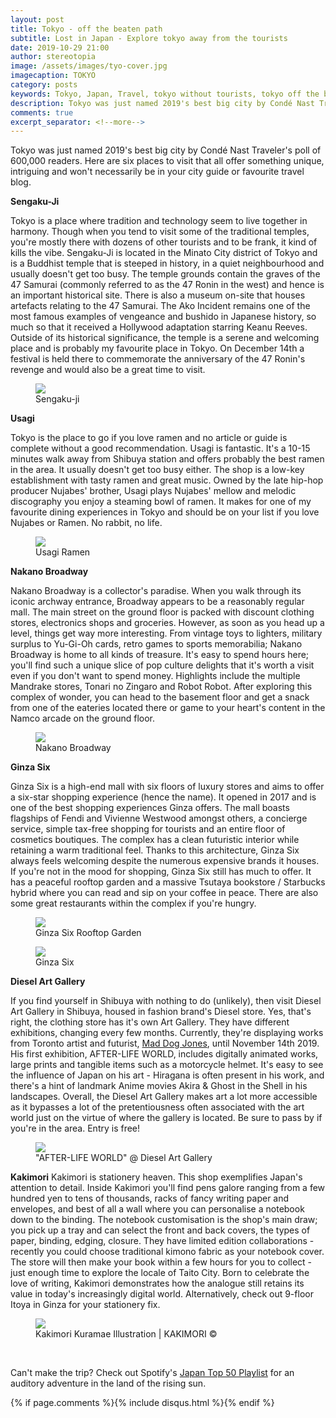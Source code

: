 ```yaml
---
layout: post
title: Tokyo - off the beaten path
subtitle: Lost in Japan - Explore tokyo away from the tourists
date: 2019-10-29 21:00
author: stereotopia
image: /assets/images/tyo-cover.jpg
imagecaption: TOKYO
category: posts
keywords: Tokyo, Japan, Travel, tokyo without tourists, tokyo off the beaten path, tokyo away from tourists, kakimori, sengaku-ji, temple, ginza six, ginza, usagi, nakano, shibuya, nakano broadway, mad dog jones, after-life world, diesel art gallery
description: Tokyo was just named 2019's best big city by Condé Nast Traveler's poll of 600,000 readers. Here are six places to visit that all offer something unique, intriguing and won't necessarily be in your city guide or favourite travel blog.
comments: true
excerpt_separator: <!--more-->
---
```


Tokyo was just named 2019's best big city by Condé Nast Traveler's poll of 600,000 readers. Here are six places to visit that all offer something unique, intriguing and won't necessarily be in your city guide or favourite travel blog. <!--more-->

**Sengaku-Ji**

Tokyo is a place where tradition and technology seem to live together in harmony. Though when you tend to visit some of the traditional temples, you're mostly there with dozens of other tourists and to be frank, it kind of kills the vibe. Sengaku-Ji is located in the Minato City district of Tokyo and is a Buddhist temple that is steeped in history, in a quiet neighbourhood and usually doesn't get too busy. The temple grounds contain the graves of the 47 Samurai (commonly referred to as the 47 Ronin in the west) and hence is an important historical site. There is also a museum on-site that houses artefacts relating to the 47 Samurai. The Ako Incident remains one of the most famous examples of vengeance and bushido in Japanese history, so much so that it received a Hollywood adaptation starring Keanu Reeves. Outside of its historical significance, the temple is a serene and welcoming place and is probably my favourite place in Tokyo. On December 14th a festival is held there to commemorate the anniversary of the 47 Ronin's revenge and would also be a great time to visit.
<figure class="figure">
<img src="/assets/images/sengakuji.jpg" class="img-fluid fit-image rounded" id="blogimg2"/>
<figcaption class="figure-caption text-right">Sengaku-ji</figcaption>
</figure>

**Usagi**

Tokyo is the place to go if you love ramen and no article or guide is complete without a good recommendation. Usagi is fantastic. It's a 10-15 minutes walk away from Shibuya station and offers probably the best ramen in the area. It usually doesn't get too busy either. The shop is a low-key establishment with tasty ramen and great music. Owned by the late hip-hop producer Nujabes' brother, Usagi plays Nujabes' mellow and melodic discography you enjoy a steaming bowl of ramen. It makes for one of my favourite dining experiences in Tokyo and should be on your list if you love Nujabes or Ramen.  No rabbit, no life.
<figure class="figure">
<img src="/assets/images/usagi.jpg" class="img-fluid fit-image rounded" id="blogimg2"/>
<figcaption class="figure-caption text-right">Usagi Ramen</figcaption>
</figure>

**Nakano Broadway**

Nakano Broadway is a collector's paradise. When you walk through its iconic archway entrance, Broadway appears to be a reasonably regular mall. The main street on the ground floor is packed with discount clothing stores, electronics shops and groceries. However, as soon as you head up a level, things get way more interesting. From vintage toys to lighters, military surplus to Yu-Gi-Oh cards, retro games to sports memorabilia; Nakano Broadway is home to all kinds of treasure. It's easy to spend hours here; you'll find such a unique slice of pop culture delights that it's worth a visit even if you don't want to spend money. Highlights include the multiple Mandrake stores, Tonari no Zingaro and Robot Robot. After exploring this complex of wonder, you can head to the basement floor and get a snack from one of the eateries located there or game to your heart's content in the Namco arcade on the ground floor.
<figure class="figure">
<img src="/assets/images/nakano.jpg" class="img-fluid fit-image rounded" id="blogimg2"/>
<figcaption class="figure-caption text-right">Nakano Broadway</figcaption>
</figure>

**Ginza Six**

Ginza Six is a high-end mall with six floors of luxury stores and aims to offer a six-star shopping experience (hence the name). It opened in 2017 and is one of the best shopping experiences Ginza offers. The mall boasts flagships of Fendi and Vivienne Westwood amongst others, a concierge service, simple tax-free shopping for tourists and an entire floor of cosmetics boutiques. The complex has a clean futuristic interior while retaining a warm traditional feel. Thanks to this architecture, Ginza Six always feels welcoming despite the numerous expensive brands it houses. If you're not in the mood for shopping, Ginza Six still has much to offer. It has a peaceful rooftop garden and a massive Tsutaya bookstore / Starbucks hybrid where you can read and sip on your coffee in peace. There are also some great restaurants within the complex if you're hungry.
<figure class="figure">
<img src="/assets/images/g6-1.jpg" class="img-fluid fit-image rounded" id="blogimg2"/>
<figcaption class="figure-caption text-right">Ginza Six Rooftop Garden</figcaption>
</figure>
<figure class="figure">
<img src="/assets/images/g6-2.jpg" class="img-fluid fit-image rounded" id="blogimg2"/>
<figcaption class="figure-caption text-right">Ginza Six</figcaption>
</figure>

**Diesel Art Gallery**

If you find yourself in Shibuya with nothing to do (unlikely), then visit Diesel Art Gallery in Shibuya, housed in fashion brand's Diesel store. Yes, that's right, the clothing store has it's own Art Gallery. They have different exhibitions, changing every few months. Currently, they're displaying works from Toronto artist and futurist, <a href ="https:/www.instagram.com/mad.dog.jones">Mad Dog Jones</a>, until November 14th 2019. His first exhibition, AFTER-LIFE WORLD, includes digitally animated works, large prints and tangible items such as a motorcycle helmet. It's easy to see the influence of Japan on his art - Hiragana is often present in his work, and there's a hint of landmark Anime movies Akira & Ghost in the Shell in his landscapes. Overall, the Diesel Art Gallery makes art a lot more accessible as it bypasses a lot of the pretentiousness often associated with the art world just on the virtue of where the gallery is located. Be sure to pass by if you're in the area. Entry is free!
<figure class="figure">
<img src="/assets/images/after-lifeworld.jpg" class="img-fluid fit-image rounded" id="blogimg2"/>
<figcaption class="figure-caption text-right">"AFTER-LIFE WORLD" @ Diesel Art Gallery</figcaption>
</figure>

**Kakimori**
Kakimori is stationery heaven. This shop exemplifies Japan's attention to detail. Inside Kakimori you'll find pens galore ranging from a few hundred yen to tens of thousands, racks of fancy writing paper and envelopes, and best of all a wall where you can personalise a notebook down to the binding. The notebook customisation is the shop's main draw; you pick up a tray and can select the front and back covers, the types of paper, binding, edging, closure. They have limited edition collaborations - recently you could choose traditional kimono fabric as your notebook cover. The store will then make your book within a few hours for you to collect - just enough time to explore the locale of Taito City.  Born to celebrate the love of writing, Kakimori demonstrates how the analogue still retains its value in today's increasingly digital world. Alternatively, check out 9-floor Itoya in Ginza for your stationery fix.
<figure class="figure">
<img src="/assets/images/kuramae_illust.jpg" class="img-fluid fit-image rounded" id="blogimg2"/>
<figcaption class="figure-caption text-right">Kakimori Kuramae Illustration |  KAKIMORI &copy;</figcaption>
</figure>

<br/>

Can't make the trip? Check out Spotify's <a href ="spotify:playlist:37i9dQZEVXbKXQ4mDTEBXq">Japan Top 50 Playlist</a> for an auditory adventure in the land of the rising sun.

{% if page.comments %}{% include disqus.html %}{% endif %}